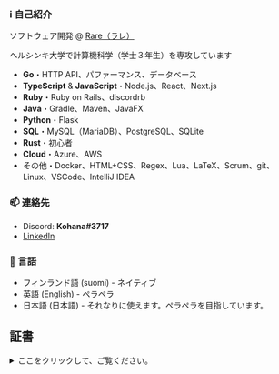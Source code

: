 ### ℹ️ 自己紹介

ソフトウェア開発 @ [Rare（ラレ）](https://rare.fi)

ヘルシンキ大学で計算機科学（学士３年生）を専攻しています

- **Go**・HTTP API、パファーマンス、データベース
- **TypeScript** & **JavaScript**・Node.js、React、Next.js
- **Ruby**・Ruby on Rails、discordrb
- **Java**・Gradle、Maven、JavaFX
- **Python**・Flask
- **SQL**・MySQL（MariaDB）、PostgreSQL、SQLite
- **Rust**・初心者
- **Cloud**・Azure、AWS
- その他・Docker、HTML+CSS、Regex、Lua、LaTeX、Scrum、git、Linux、VSCode、IntelliJ IDEA

### 📫 連絡先

- Discord: **Kohana#3717**
- [LinkedIn](https://www.linkedin.com/in/marko-leinikka/)

### 💬 言語

- フィンランド語 (suomi) - ネイティブ
- 英語 (English) - ペラペラ
- 日本語 (日本語) - それなりに使えます。ペラペラを目指しています。

## 証書

<details>
  <summary>ここをクリックして、ご覧ください。</summary>
  <span>
    <img alt="Fullstack open course certificate" src="https://raw.githubusercontent.com/CrescentKohana/CrescentKohana/main/img/certificate-fullstack.png" width="350">
  </span>
  <span>
    <img alt="DevOps with Docker course certificate" src="https://raw.githubusercontent.com/CrescentKohana/CrescentKohana/main/img/certificate-docker.png" width="350">
  </span>
  <span>
    <img alt="Elements of AI course certificate" src="https://raw.githubusercontent.com/CrescentKohana/CrescentKohana/main/img/certificate-elements-of-ai.png" width="350">
  </span>
  <span>
    <img alt="Introduction to Cyber Security course certificate" src="https://raw.githubusercontent.com/CrescentKohana/CrescentKohana/main/img/certificate-introduction-to-cyber-security-2021.png" width="350">
  </span>
  <span>
    <img alt="Securing Software course certificate" src="https://raw.githubusercontent.com/CrescentKohana/CrescentKohana/main/img/certificate-securing-software-2021.png" width="350">
  </span>
  <span>
    <img alt="Cyber Security Project I 2021 certificate" src="https://raw.githubusercontent.com/CrescentKohana/CrescentKohana/main/img/certificate-cyber-security-project-i-2021.png" width="350">
  </span>

オリジナルコースリンク: [Fullstack Open](https://studies.cs.helsinki.fi/stats/api/certificate/fullstackopen/en/e674cfce0a2adf8cb8e3eeb6273ea237), [DevOps with Docker](https://studies.cs.helsinki.fi/stats/api/certificate/docker2021/en/c42e4cace0d281d9a32f6bc9e70a081c), [Elements of AI](https://certificates.mooc.fi/validate/04hbs8qngyir), [Ethics of AI](https://certificates.mooc.fi/validate/uycscy8wfg), [Introduction to Cyber Security](https://certificates.mooc.fi/validate/in5gcd6fidj), [Securing Software](https://certificates.mooc.fi/validate/4eb4q7redi4), [Cyber Security Project I 2021](https://certificates.mooc.fi/validate/5kmdiqbug0v)

</details>

